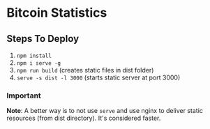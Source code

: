 # Bitcoin Statistics

## Steps To Deploy

1. `npm install`
2. `npm i serve -g`
3. `npm run build` (creates static files in dist folder)
4. `serve -s dist -l 3000` (starts static server at port 3000)

### Important

**Note**: A better way is to not use `serve` and use nginx to deliver static resources (from dist directory). It's considered faster.
